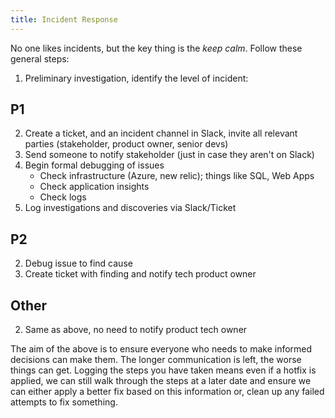```yaml
---
title: Incident Response
---
```


No one likes incidents, but the key thing is the *keep calm*. Follow these general steps:

1. Preliminary investigation, identify the level of incident:

## P1

2. Create a ticket, and an incident channel in Slack, invite all relevant parties (stakeholder, product owner, senior devs)
3. Send someone to notify stakeholder (just in case they aren't on Slack)
4. Begin formal debugging of issues
    - Check infrastructure (Azure, new relic); things like SQL, Web Apps 
    - Check application insights
    - Check logs
5. Log investigations and discoveries via Slack/Ticket

## P2

2. Debug issue to find cause
3. Create ticket with finding and notify tech product owner

## Other

2. Same as above, no need to notify product tech owner

The aim of the above is to ensure everyone who needs to make informed decisions can make them. The longer communication is left, the worse things can get. Logging the steps you have taken means even if a hotfix is applied, we can still walk through the steps at a later date and ensure we can either apply a better fix based on this information or, clean up any failed attempts to fix something.